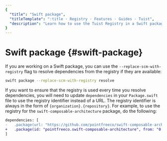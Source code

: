 ```yaml
---
{
  "title": "Swift package",
  "titleTemplate": ":title · Registry · Features · Guides · Tuist",
  "description": "Learn how to use the Tuist Registry in a Swift package."
}
---
```

# Swift package {#swift-package}

If you are working on a Swift package, you can use the
`--replace-scm-with-registry` flag to resolve dependencies from the registry if
they are available:

```bash
swift package --replace-scm-with-registry resolve
```

If you want to ensure that the registry is used every time you resolve
dependencies, you will need to update `dependencies` in your `Package.swift`
file to use the registry identifier instead of a URL. The registry identifier is
always in the form of `{organization}.{repository}`. For example, to use the
registry for the `swift-composable-architecture` package, do the following:
```diff
dependencies: [
-   .package(url: "https://github.com/pointfreeco/swift-composable-architecture", from: "0.1.0")
+   .package(id: "pointfreeco.swift-composable-architecture", from: "0.1.0")
]
```
